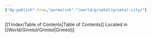 ```yaml
---
{"dg-publish":true,"permalink":"/world/grimtol/grimtol-city/"}
---
```


[[1 Index/Table of Contents\|Table of Contents]]
Located in [[World/Grimtol/Grimtol\|Grimtol]]